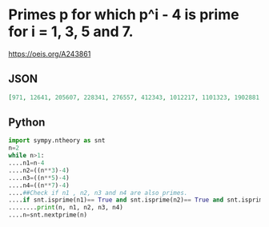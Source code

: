 # Primes p for which p^i \- 4 is prime for i \= 1, 3, 5 and 7\.
https://oeis.org/A243861
## JSON
```JSON
[971, 12641, 205607, 228341, 276557, 412343, 1012217, 1101323, 1902881, 2171021, 2477411, 2692121, 4116377, 4311677, 6060953, 6182993, 6388913, 6444863, 8341121, 8551451, 9507527, 10523141, 10997411, 11444093, 14101361, 14656307, 14813147, 15435587, 17337521]
```
## Python
```Python
import sympy.ntheory as snt
n=2
while n>1:
....n1=n-4
....n2=((n**3)-4)
....n3=((n**5)-4)
....n4=((n**7)-4)
....##Check if n1 , n2, n3 and n4 are also primes.
....if snt.isprime(n1)== True and snt.isprime(n2)== True and snt.isprime(n3)== True and snt.isprime(n4)== True:
........print(n, n1, n2, n3, n4)
....n=snt.nextprime(n)
```
